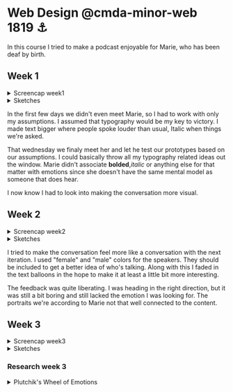 # Web Design @cmda-minor-web 1819 ⚓️

In this course I tried to make a podcast enjoyable for Marie, who has been deaf by birth.

## Week 1

<details>
    <summary>Screencap week1</summary>

![Week1 screencap](./week1.png)

</details>

<details>
    <summary>Sketches</summary>

![fase1](./fase1.jpg)

</details>


In the first few days we didn't even meet Marie, so I had to work with only my assumptions.
I assumed that typography would be my key to victory.
I made text bigger where people spoke louder than usual, Italic when things we're asked.

That wednesday we finaly meet her and let he test our prototypes based on our assumptions.
I could basically throw all my typography related ideas out the window.
Marie didn't associate **bolded**,*italic* or anything else for that matter with emotions since she doesn't have the same mental model as someone that does hear.

I now know I had to look into making the conversation more visual.

## Week 2

<details>
    <summary>Screencap week2</summary>

![Week2 screencap](./week2.png)

</details>

<details>
    <summary>Sketches</summary>

![fase2](./fase2.jpg)

</details>

I tried to make the conversation feel more like a conversation with the next iteration.
I used "female" and "male" colors for the speakers. They should be included to get a better idea of who's talking.
Along with this I faded in the text balloons in the hope to make it at least a little bit more interesting.

The feedback was quite liberating. I was heading in the right direction, but it was still a bit boring and still lacked the emotion I was looking for.
The portraits we're according to Marie not that well connected to the content.

## Week 3

<details>
    <summary>Screencap week3</summary>

![Week3 screencap](./week3.png)

</details>

<details>
    <summary>Sketches</summary>

![fase3](./fase3.jpg)

</details>

### Research week 3

<details>
    <summary>Plutchik's Wheel of Emotions</summary>

[Plutchik's color wheel Theory](https://en.wikipedia.org/wiki/Robert_Plutchik)
![Plutchik's Wheel of Emotions](https://upload.wikimedia.org/wikipedia/commons/c/ce/Plutchik-wheel.svg)

</details>
